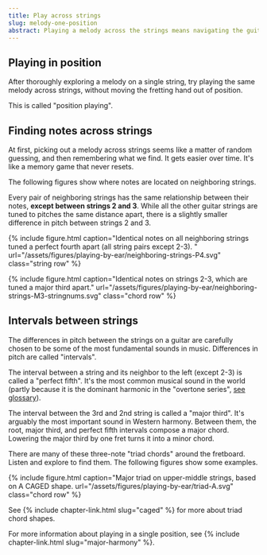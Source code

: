 ```yaml
---
title: Play across strings 
slug: melody-one-position
abstract: Playing a melody across the strings means navigating the guitar's tuning. 
---
```


## Playing in position

After thoroughly exploring a melody on a single string,
try playing the same melody across strings,
without moving the fretting hand out of position.

This is called "position playing".

## Finding notes across strings

At first,
picking out a melody across strings seems like a matter of random guessing,
and then remembering what we find.
It gets easier over time.
It's like a memory game that never resets.

The following figures show where notes are located on neighboring strings.

Every pair of neighboring strings has the same relationship between their notes,
**except between strings 2 and 3**.
While all the other guitar strings are tuned to pitches the same distance apart,
there is a slightly smaller difference in pitch between strings 2 and 3.

{% include figure.html
    caption="Identical notes on all neighboring strings tuned a perfect fourth apart (all string pairs except 2-3). "
    url="/assets/figures/playing-by-ear/neighboring-strings-P4.svg"
    class="string row"
%}

{% include figure.html
    caption="Identical notes on strings 2-3, which are tuned a major third apart."
    url="/assets/figures/playing-by-ear/neighboring-strings-M3-stringnums.svg"
    class="chord row"
%}

## Intervals between strings

The differences in pitch between the strings on a guitar are carefully chosen to be some of the most fundamental sounds in music. 
Differences in pitch are called "intervals".

The interval between a string and its neighbor to the left (except 2-3) is called a "perfect fifth".
It's the most common musical sound in the world 
(partly because it is the dominant harmonic in the "overtone series", [see glossary](glossary.html)).

The interval between the 3rd and 2nd string is called a "major third".
It's arguably the most important sound in Western harmony.
Between them,
the root, major third, 
and perfect fifth intervals compose a major chord.
Lowering the major third by one fret turns it into a minor chord.

There are many of these three-note "triad chords" around the fretboard.
Listen and explore to find them.
The following figures show some examples.

{% include figure.html
    caption="Major triad on upper-middle strings, based on A CAGED shape.
    url="/assets/figures/playing-by-ear/triad-A.svg"
    class="chord row"
%}


See {% include chapter-link.html slug="caged" %} for more about triad chord shapes.

For more information about playing in a single position,
see {% include chapter-link.html slug="major-harmony" %}.
